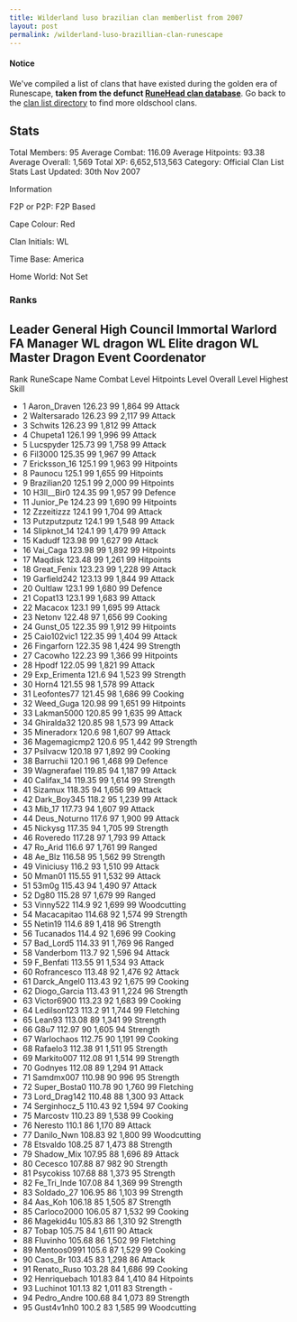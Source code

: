 ```yaml
---
title: Wilderland luso brazilian clan memberlist from 2007
layout: post
permalink: /wilderland-luso-brazillian-clan-runescape
---
```


#### Notice
We've compiled a list of clans that have existed during the golden era of Runescape, **taken from the defunct [RuneHead clan database](https://web.archive.org/web/20070108040636/http://runehead.com/)**. Go back to the [clan list directory](https://www.runescapehall.net/runescapeclans) to find more oldschool clans.

## Stats

Total Members: 95
Average Combat: 116.09
Average Hitpoints: 93.38
Average Overall: 1,569
Total XP: 6,652,513,563
Category: Official Clan List
Stats Last Updated: 30th Nov 2007

	
Information

F2P or P2P: F2P Based

Cape Colour: Red

Clan Initials: WL

Time Base: America

Home World: Not Set

### Ranks
Leader	General	High Council	Immortal
Warlord	FA Manager	WL dragon	WL Elite dragon
WL Master Dragon	Event Coordenator
---

Rank 	RuneScape Name 	Combat Level 	Hitpoints Level 	Overall Level 	Highest Skill
- 1 	Aaron_Draven 	126.23 	99 	1,864 	99 Attack	
- 2 	Waltersarado 	126.23 	99 	2,117 	99 Attack	
- 3 	Schwits 	126.23 	99 	1,812 	99 Attack	
- 4 	Chupeta1 	126.1 	99 	1,996 	99 Attack	
- 5 	Lucspyder 	125.73 	99 	1,758 	99 Attack	
- 6 	Fil3000 	125.35 	99 	1,967 	99 Attack	
- 7 	Ericksson_16 	125.1 	99 	1,963 	99 Hitpoints	
- 8 	Paunocu 	125.1 	99 	1,655 	99 Hitpoints	
- 9 	Brazilian20 	125.1 	99 	2,000 	99 Hitpoints	
- 10 	H3ll__Bir0 	124.35 	99 	1,957 	99 Defence	
- 11 	Junior_Pe 	124.23 	99 	1,690 	99 Hitpoints	
- 12 	Zzzeitizzz 	124.1 	99 	1,704 	99 Attack	
- 13 	Putzputzputz 	124.1 	99 	1,548 	99 Attack	
- 14 	Slipknot_14 	124.1 	99 	1,479 	99 Attack	
- 15 	Kadudf 	123.98 	99 	1,627 	99 Attack	
- 16 	Vai_Caga 	123.98 	99 	1,892 	99 Hitpoints	
- 17 	Maqdisk 	123.48 	99 	1,261 	99 Hitpoints	
- 18 	Great_Fenix 	123.23 	99 	1,228 	99 Attack	
- 19 	Garfield242 	123.13 	99 	1,844 	99 Attack	
- 20 	Oultlaw 	123.1 	99 	1,680 	99 Defence	
- 21 	Copat13 	123.1 	99 	1,683 	99 Attack	
- 22 	Macacox 	123.1 	99 	1,695 	99 Attack	
- 23 	Netonv 	122.48 	97 	1,656 	99 Cooking	
- 24 	Gunst_05 	122.35 	99 	1,912 	99 Hitpoints	
- 25 	Caio102vic1 	122.35 	99 	1,404 	99 Attack	
- 26 	Fingarforn 	122.35 	98 	1,424 	99 Strength	
- 27 	Cacowho 	122.23 	99 	1,366 	99 Hitpoints	
- 28 	Hpodf 	122.05 	99 	1,821 	99 Attack	
- 29 	Exp_Erimenta 	121.6 	94 	1,523 	99 Strength	
- 30 	Horn4 	121.55 	98 	1,578 	99 Attack	
- 31 	Leofontes77 	121.45 	98 	1,686 	99 Cooking	
- 32 	Weed_Guga 	120.98 	99 	1,651 	99 Hitpoints	
- 33 	Lakman5000 	120.85 	99 	1,635 	99 Attack	
- 34 	Ghiralda32 	120.85 	98 	1,573 	99 Attack	
- 35 	Mineradorx 	120.6 	98 	1,607 	99 Attack	
- 36 	Magemagicmp2 	120.6 	95 	1,442 	99 Strength	
- 37 	Psilvacw 	120.18 	97 	1,892 	99 Cooking	
- 38 	Barruchii 	120.1 	96 	1,468 	99 Defence	
- 39 	Wagnerafael 	119.85 	94 	1,187 	99 Attack	
- 40 	Califax_14 	119.35 	99 	1,614 	99 Strength	
- 41 	Sizamux 	118.35 	94 	1,656 	99 Attack	
- 42 	Dark_Boy345 	118.2 	95 	1,239 	99 Attack	
- 43 	Mib_17 	117.73 	94 	1,607 	99 Attack	
- 44 	Deus_Noturno 	117.6 	97 	1,900 	99 Attack	
- 45 	Nickysg 	117.35 	94 	1,705 	99 Strength	
- 46 	Roveredo 	117.28 	97 	1,793 	99 Attack	
- 47 	Ro_Arid 	116.6 	97 	1,761 	99 Ranged	
- 48 	Ae_Blz 	116.58 	95 	1,562 	99 Strength	
- 49 	Viniciusy 	116.2 	93 	1,510 	99 Attack	
- 50 	Mman01 	115.55 	91 	1,532 	99 Attack	
- 51 	53m0g 	115.43 	94 	1,490 	97 Attack	
- 52 	Dg80 	115.28 	97 	1,679 	99 Ranged	
- 53 	Vinny522 	114.9 	92 	1,699 	99 Woodcutting	
- 54 	Macacapitao 	114.68 	92 	1,574 	99 Strength	
- 55 	Netin19 	114.6 	89 	1,418 	96 Strength	
- 56 	Tucanados 	114.4 	92 	1,696 	99 Cooking	
- 57 	Bad_Lord5 	114.33 	91 	1,769 	96 Ranged	
- 58 	Vanderbom 	113.7 	92 	1,596 	94 Attack	
- 59 	F_Benfati 	113.55 	91 	1,534 	93 Attack	
- 60 	Rofrancesco 	113.48 	92 	1,476 	92 Attack	
- 61 	Darck_Angel0 	113.43 	92 	1,675 	99 Cooking	
- 62 	Diogo_Garcia 	113.43 	91 	1,224 	96 Strength	
- 63 	Victor6900 	113.23 	92 	1,683 	99 Cooking	
- 64 	Ledilson123 	113.2 	91 	1,744 	99 Fletching	
- 65 	Lean93 	113.08 	89 	1,341 	99 Strength	
- 66 	G8u7 	112.97 	90 	1,605 	94 Strength	
- 67 	Warlochaos 	112.75 	90 	1,191 	99 Cooking	
- 68 	Rafaelo3 	112.38 	91 	1,511 	95 Strength	
- 69 	Markito007 	112.08 	91 	1,514 	99 Strength	
- 70 	Godnyes 	112.08 	89 	1,294 	91 Attack	
- 71 	Samdmx007 	110.98 	90 	996 	95 Strength	
- 72 	Super_Bosta0 	110.78 	90 	1,760 	99 Fletching	
- 73 	Lord_Drag142 	110.48 	88 	1,300 	93 Attack	
- 74 	Serginhocz_5 	110.43 	92 	1,594 	97 Cooking	
- 75 	Marcostv 	110.23 	89 	1,538 	99 Cooking	
- 76 	Neresto 	110.1 	86 	1,170 	89 Attack	
- 77 	Danilo_Nwn 	108.83 	92 	1,800 	99 Woodcutting	
- 78 	Etsvaldo 	108.25 	87 	1,473 	88 Strength	
- 79 	Shadow_Mix 	107.95 	88 	1,696 	89 Attack	
- 80 	Cecesco 	107.88 	87 	982 	90 Strength	
- 81 	Psycokiss 	107.68 	88 	1,373 	95 Strength	
- 82 	Fe_Tri_Inde 	107.08 	84 	1,369 	99 Strength	
- 83 	Soldado_27 	106.95 	86 	1,103 	99 Strength	
- 84 	Aas_Koh 	106.18 	85 	1,505 	87 Strength	
- 85 	Carloco2000 	106.05 	87 	1,532 	99 Cooking	
- 86 	Magekid4u 	105.83 	86 	1,310 	92 Strength	
- 87 	Tobap 	105.75 	84 	1,611 	90 Attack	
- 88 	Fluvinho 	105.68 	86 	1,502 	99 Fletching	
- 89 	Mentoos0991 	105.6 	87 	1,529 	99 Cooking	
- 90 	Caos_Br 	103.45 	83 	1,298 	86 Attack	
- 91 	Renato_Ruso 	103.28 	84 	1,686 	99 Cooking	
- 92 	Henriquebach 	101.83 	84 	1,410 	84 Hitpoints	
- 93 	Luchinot 	101.13 	82 	1,011 	83 Strength	- 
- 94 	Pedro_Andre 	100.68 	84 	1,073 	89 Strength	
- 95 	Gust4v1nh0 	100.2 	83 	1,585 	99 Woodcutting
